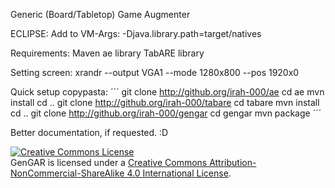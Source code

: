 Generic (Board/Tabletop) Game Augmenter

ECLIPSE:
Add to VM-Args:
-Djava.library.path=target/natives

Requirements:
Maven
ae library
TabARE library

Setting screen:
xrandr --output VGA1 --mode 1280x800 --pos 1920x0

Quick setup copypasta:
´´´
git clone http://github.org/irah-000/ae
cd ae
mvn install
cd ..
git clone http://github.org/irah-000/tabare
cd tabare
mvn install
cd ..
git clone http://github.org/irah-000/gengar
cd gengar
mvn package
´´´

Better documentation, if requested. :D

<a rel="license" href="http://creativecommons.org/licenses/by-nc-sa/4.0/"><img alt="Creative Commons License" style="border-width:0" src="http://i.creativecommons.org/l/by-nc-sa/4.0/88x31.png" /></a><br /><span xmlns:dct="http://purl.org/dc/terms/" property="dct:title">GenGAR</span> is licensed under a <a rel="license" href="http://creativecommons.org/licenses/by-nc-sa/4.0/">Creative Commons Attribution-NonCommercial-ShareAlike 4.0 International License</a>.
